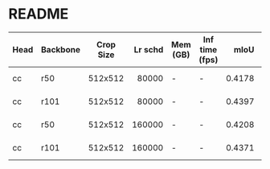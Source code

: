 # README
| Head | Backbone | Crop Size | Lr schd | Mem (GB) | Inf time (fps) |  mIoU  | mIoU(multi scale) |                                                                                                                                                                      download                                                                                                                                                                      |
|------|----------|-----------|--------:|----------|----------------|-------:|-------------------|----------------------------------------------------------------------------------------------------------------------------------------------------------------------------------------------------------------------------------------------------------------------------------------------------------------------------------------------------|
| cc   | r50      | 512x512   |   80000 | -        | -              | 0.4178 | -                 | [model](https://open-mmlab.s3.ap-northeast-2.amazonaws.com/mmsegmentation/models/ccnet/cc_r50_512x512_80ki_ade/cc_r50_512x512_80ki_ade_20200615_014848-ccd7e1ef.pth) &#124; [log](https://open-mmlab.s3.ap-northeast-2.amazonaws.com/mmsegmentation/models/ccnet/cc_r50_512x512_80ki_ade/cc_r50_512x512_80ki_ade-20200615_014848.log.json)         |
| cc   | r101     | 512x512   |   80000 | -        | -              | 0.4397 | -                 | [model](https://open-mmlab.s3.ap-northeast-2.amazonaws.com/mmsegmentation/models/ccnet/cc_r101_512x512_80ki_ade/cc_r101_512x512_80ki_ade_20200615_014848-60229e42.pth) &#124; [log](https://open-mmlab.s3.ap-northeast-2.amazonaws.com/mmsegmentation/models/ccnet/cc_r101_512x512_80ki_ade/cc_r101_512x512_80ki_ade-20200615_014848.log.json)     |
| cc   | r50      | 512x512   |  160000 | -        | -              | 0.4208 | -                 | [model](https://open-mmlab.s3.ap-northeast-2.amazonaws.com/mmsegmentation/models/ccnet/cc_r50_512x512_160ki_ade/cc_r50_512x512_160ki_ade_20200616_084435-9901f0bf.pth) &#124; [log](https://open-mmlab.s3.ap-northeast-2.amazonaws.com/mmsegmentation/models/ccnet/cc_r50_512x512_160ki_ade/cc_r50_512x512_160ki_ade-20200616_084435.log.json)     |
| cc   | r101     | 512x512   |  160000 | -        | -              | 0.4371 | -                 | [model](https://open-mmlab.s3.ap-northeast-2.amazonaws.com/mmsegmentation/models/ccnet/cc_r101_512x512_160ki_ade/cc_r101_512x512_160ki_ade_20200616_000644-f7b9f868.pth) &#124; [log](https://open-mmlab.s3.ap-northeast-2.amazonaws.com/mmsegmentation/models/ccnet/cc_r101_512x512_160ki_ade/cc_r101_512x512_160ki_ade-20200616_000644.log.json) |
